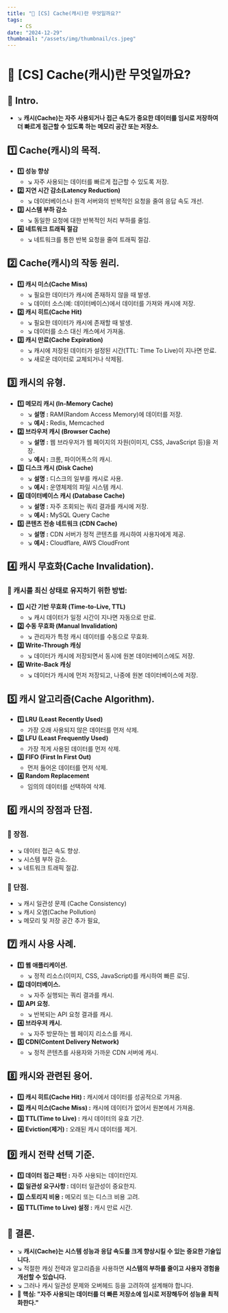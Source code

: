 ```yaml
---
title: "💾 [CS] Cache(캐시)란 무엇일까요?"
tags:
    - CS
date: "2024-12-29"
thumbnail: "/assets/img/thumbnail/cs.jpeg"
---
```


# 💾 [CS] Cache(캐시)란 무엇일까요?
## 📌 Intro.
- ↘︎ **캐시(Cache)는 자주 사용되거나 접근 속도가 중요한 데이터를 임시로 저장하여 더 빠르게 접근할 수 있도록 하는 메모리 공간 또는 저장소.**

## 1️⃣ Cache(캐시)의 목적.
- **1️⃣ 성능 향상**
    - ↘︎ 자주 사용되는 데이터를 빠르게 접근할 수 있도록 저장.
- **2️⃣ 지연 시간 감소(Latency Reduction)**
    - ↘︎ 데이터베이스나 원격 서버와의 반복적인 요청을 줄여 응답 속도 개선.
- **3️⃣ 시스템 부하 감소**
    - ↘︎ 동일한 요청에 대한 반복적인 처리 부하를 줄임.
- **4️⃣ 네트워크 트래픽 절감**
    - ↘︎ 네트워크를 통한 반복 요청을 줄여 트래픽 절감.

## 2️⃣ Cache(캐시)의 작동 원리.
- **1️⃣ 캐시 미스(Cache Miss)**
    - ↘︎ 필요한 데이터가 캐시에 존재하지 않을 때 발생.
    - ↘︎ 데이터 소스(예: 데이터베이스)에서 데이터를 가져와 캐시에 저장.
- **2️⃣ 캐시 히트(Cache Hit)**
    - ↘︎ 필요한 데이터가 캐시에 존재할 때 발생.
    - ↘︎ 데이터를 소스 대신 캐스에서 가져옴.
- **3️⃣ 캐시 만료(Cache Expiration)**
    - ↘︎ 캐시에 저장된 데이터가 설정된 시간(TTL: Time To Live)이 지나면 만료.
    - ↘︎ 새로운 데이터로 교체되거나 삭제됨.

## 3️⃣ 캐시의 유형.
- **1️⃣ 메모리 캐시 (In-Memory Cache)**
    - ↘︎ **설명 :** RAM(Random Access Memory)에 데이터를 저장.
    - ↘︎ **예시 :** Redis, Memcached
- **2️⃣ 브라우저 캐시 (Browser Cache)**
    - ↘︎ **설명 :** 웹 브라우저가 웹 페이지의 자원(이미지, CSS, JavaScript 등)을 저장.
    - ↘︎ **예시 :** 크롬, 파이어폭스의 캐시.
- **3️⃣ 디스크 캐시 (Disk Cache)**
    - ↘︎ **설명 :** 디스크의 일부를 캐시로 사용.
    - ↘︎ **예시 :** 운영체제의 파일 시스템 캐시.
- **4️⃣ 데이터베이스 캐시 (Database Cache)**
    - ↘︎ **설명 :** 자주 조회되는 쿼리 결과를 캐시에 저장.
    - ↘︎ **예시 :** MySQL Query Cache
- **5️⃣ 콘텐츠 전송 네트워크 (CDN Cache)**
    - ↘︎ **설명 :** CDN 서버가 정적 콘텐츠를 캐시하여 사용자에게 제공.
    - ↘︎ **예시 :** Cloudflare, AWS CloudFront

## 4️⃣ 캐시 무효화(Cache Invalidation).
### 📌 캐시를 최신 상태로 유지하기 위한 방법:
- **1️⃣ 시간 기반 무효화 (Time-to-Live, TTL)**
    - ↘︎ 캐시 데이터가 일정 시간이 지나면 자동으로 만료.
- **2️⃣ 수동 무효화 (Manual Invalidation)**
    - ↘︎ 관리자가 특정 캐시 데이터를 수동으로 무효화.
- **3️⃣ Write-Through 캐싱**
    - ↘︎ 데이터가 캐시에 저장되면서 동시에 원본 데이터베이스에도 저장.
- **4️⃣ Write-Back 캐싱**
    - ↘︎ 데이터가 캐시에 먼저 저장되고, 나중에 원본 데이터베이스에 저장.

## 5️⃣ 캐시 알고리즘(Cache Algorithm).
- **1️⃣ LRU (Least Recently Used)**
    - 가장 오래 사용되지 않은 데이터를 먼저 삭제.
- **2️⃣ LFU (Least Frequently Used)**
    - 가장 적게 사용된 데이터를 먼저 삭제.
- **3️⃣ FIFO (First In First Out)**
    - 먼저 들어온 데이터를 먼저 삭제.
- **4️⃣ Random Replacement**
    - 임의의 데이터를 선택하여 삭제.

## 6️⃣ 캐시의 장점과 단점.
### 🎯 장점.
- ↘︎ 데이터 접근 속도 향상.
- ↘︎ 시스템 부하 감소.
- ↘︎ 네트워크 트래픽 절감.

### 🎯 단점.
- ↘︎ 캐시 일관성 문제 (Cache Consistency)
- ↘︎ 캐시 오염(Cache Pollution)
- ↘︎ 메모리 및 저장 공간 추가 필요,

## 7️⃣ 캐시 사용 사례.
- **1️⃣ 웹 애플리케이션.**
    - ↘︎ 정적 리소스(이미지, CSS, JavaScript)를 캐시하여 빠른 로딩.
- **2️⃣ 데이터베이스.**
    - ↘︎ 자주 실행되는 쿼리 결과를 캐시.
- **3️⃣ API 요청.**
    - ↘︎ 반복되는 API 요청 결과를 캐시.
- **4️⃣ 브라우저 캐시.**
    - ↘︎ 자주 방문하는 웹 페이지 리소스를 캐시.
- **5️⃣ CDN(Content Delivery Network)**
    - ↘︎ 정적 콘텐츠를 사용자와 가까운 CDN 서버에 캐시.

## 8️⃣ 캐시와 관련된 용어.
- **1️⃣ 캐시 히트(Cache Hit) :** 캐시에서 데이터를 성공적으로 가져옴.
- **2️⃣ 캐시 미스(Cache Miss) :** 캐시에 데이터가 없어서 원본에서 가져옴.
- **3️⃣ TTL(Time to Live) :** 캐시 데이터의 유효 기간.
- **4️⃣ Eviction(제거) :** 오래된 캐시 데이터를 제거.

## 9️⃣ 캐시 전략 선택 기준.
- **1️⃣ 데이터 접근 패턴 :** 자주 사용되는 데이터인지.
- **2️⃣ 일관성 요구사항 :** 데이터 일관성이 중요한지.
- **3️⃣ 스토리지 비용 :** 메모리 또는 디스크 비용 고려.
- **4️⃣ TTL(Time to Live) 설정 :** 캐시 만료 시간.

## 🚀 결론.
- ↘︎ **캐시(Cache)는 시스템 성능과 응답 속도를 크게 향상시킬 수 있는 중요한 기술입니다.**
- ↘︎ 적절한 캐싱 전략과 알고리즘을 사용하면 **시스템의 부하를 줄이고 사용자 경험을 개선할 수 있습니다.**
- ↘︎ 그러나 캐시 일관성 문제와 오버헤드 등을 고려하여 설계해야 합니다.
- **🔑 핵심: "자주 사용되는 데이터를 더 빠른 저장소에 임시로 저장해두어 성능을 최적화한다."**
